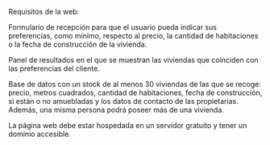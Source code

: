 Requisitos de la web:

Formulario de recepción para que el usuario pueda indicar sus preferencias, como mínimo, respecto al precio, la cantidad de habitaciones o la fecha de construcción de la vivienda.

Panel de resultados en el que se muestran las viviendas que coinciden con las preferencias del cliente.

Base de datos con un stock de al menos 30 viviendas de las que se recoge: precio, metros cuadrados, cantidad de habitaciones, fecha de construcción, si están o no amuebladas y los datos de contacto de las propietarias. Además, una misma persona podrá poseer más de una vivienda.

La página web debe estar hospedada en un servidor gratuito y tener un dominio accesible.